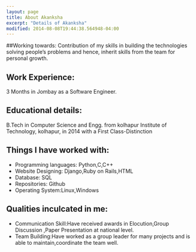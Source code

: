```yaml
---
layout: page
title: About Akanksha 
excerpt: "Details of Akanksha"
modified: 2014-08-08T19:44:38.564948-04:00  
---
```


##Working towards: 
Contribution of my skills in building the technologies solving people’s problems and hence, inherit skills from the team for personal growth.

## Work Experience:
3 Months in Jombay as a Software Engineer.

## Educational details:
B.Tech in Computer Science and Engg. from kolhapur Institute of Technology, kolhapur, in 2014 with a First Class-Distinction

## Things I have worked with:

* Programming languages: Python,C,C++
* Website Designing: Django,Ruby on Rails,HTML
* Database: SQL
* Repositories: Github
* Operating System:Linux,Windows

## Qualities inculcated in me:
* Communication Skill:Have received awards in Elocution,Group Discussion ,Paper Presentation at national level.
* Team Building:Have worked as a group leader for many projects and is able to maintain,coordinate the team well. 
